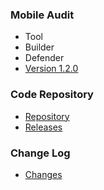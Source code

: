 ### Mobile Audit
* <i class="fas fa-tools" style="color:#233e81;"></i> Tool
* <i class="fas fa-toolbox" style="color:#233e81;"></i> Builder
* <i class="fas fa-shield-alt" style="color:#233e81;"></i> Defender
* <i class="fas fa-code-branch" style="color:#233e81;"></i>  [Version 1.2.0](https://github.com/mpast/mobileAudit/releases/tag/1.2.0)

  
### Code Repository
* [Repository](https://github.com/mpast/mobileAudit)
* [Releases](https://github.com/mpast/mobileAudit/releases)

### Change Log
* [Changes](https://github.com/mpast/mobileAudit/releases)

